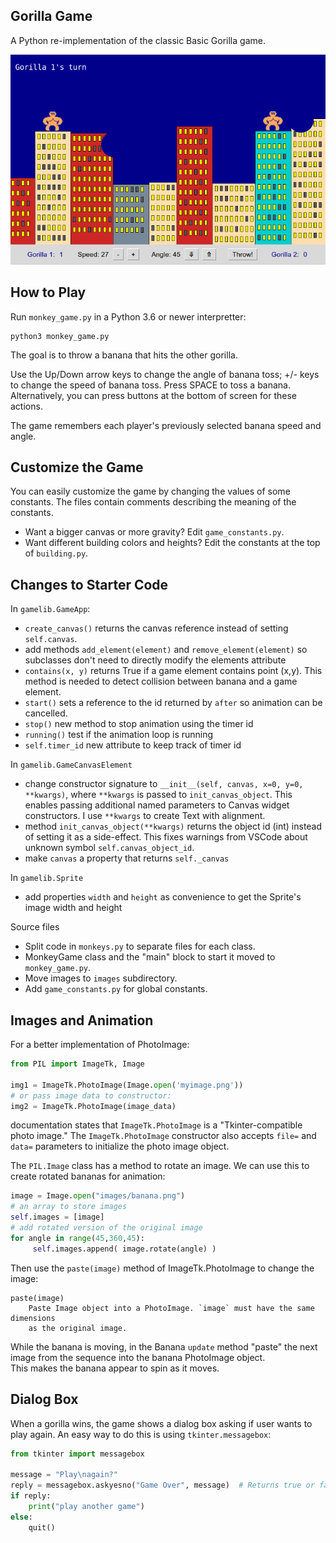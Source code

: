## Gorilla Game

A Python re-implementation of the classic Basic Gorilla game.

![game screenshot](images/gorilla-game.png)

## How to Play

Run `monkey_game.py` in a Python 3.6 or newer interpretter:
```shell
python3 monkey_game.py
```

The goal is to throw a banana that hits the other gorilla.

Use the Up/Down arrow keys to change the angle of banana toss; +/- keys to change the speed of banana toss. Press SPACE to toss a banana. Alternatively, you can press buttons at the bottom of screen for these actions.

The game remembers each player's previously selected banana speed and angle.

## Customize the Game

You can easily customize the game by changing the values of some constants.
The files contain comments describing the meaning of the constants.

* Want a bigger canvas or more gravity?  Edit `game_constants.py`.
* Want different building colors and heights? Edit the constants at the top of `building.py`.

## Changes to Starter Code


In `gamelib.GameApp`:
* `create_canvas()` returns the canvas reference instead of setting `self.canvas`.
* add methods `add_element(element)` and `remove_element(element)` so subclasses don't need to directly modify the elements attribute
* `contains(x, y)` returns True if a game element contains point (x,y). This method is needed to detect collision between banana and a game element.
* `start()` sets a reference to the id returned by `after` so animation can be cancelled.
* `stop()` new method to stop animation using the timer id
* `running()` test if the animation loop is running
* `self.timer_id` new attribute to keep track of timer id

In `gamelib.GameCanvasElement` 
* change constructor signature to `__init__(self, canvas, x=0, y=0, **kwargs)`, where `**kwargs` is passed to `init_canvas_object`. This enables passing additional named parameters to Canvas widget constructors. I use `**kwargs` to create Text with alignment.
* method `init_canvas_object(**kwargs)` returns the object id (int) instead of setting it as a side-effect.  This fixes warnings from VSCode about unknown symbol `self.canvas_object_id`.
* make `canvas` a property that returns `self._canvas`

In `gamelib.Sprite`
* add properties `width` and `height` as convenience to get the Sprite's image width and height

Source files

* Split code in `monkeys.py` to separate files for each class.
* MonkeyGame class and the "main" block to start it moved to `monkey_game.py`.
* Move images to `images` subdirectory.
* Add `game_constants.py` for global constants.

## Images and Animation

For a better implementation of PhotoImage:
```python
from PIL import ImageTk, Image

img1 = ImageTk.PhotoImage(Image.open('myimage.png'))
# or pass image data to constructor:
img2 = ImageTk.PhotoImage(image_data)
```
documentation states that `ImageTk.PhotoImage` is a 
"Tkinter-compatible photo image."
The `ImageTk.PhotoImage` constructor also accepts `file=` and `data=`
parameters to initialize the photo image object.

The `PIL.Image` class has a method to rotate an image.
We can use this to create rotated bananas for animation:
```python
image = Image.open("images/banana.png")
# an array to store images
self.images = [image]
# add rotated version of the original image
for angle in range(45,360,45):
     self.images.append( image.rotate(angle) )
```

Then use the `paste(image)` method of ImageTk.PhotoImage to change the image:
```
paste(image)
    Paste Image object into a PhotoImage. `image` must have the same dimensions
    as the original image.
```

While the banana is moving, in the Banana `update` method "paste" 
the next image from the sequence into the banana PhotoImage object.  
This makes the banana appear to spin as it moves.

 
## Dialog Box

When a gorilla wins, the game shows a dialog box asking if user wants to play again.
An easy way to do this is using `tkinter.messagebox`:
```python
from tkinter import messagebox

message = "Play\nagain?"
reply = messagebox.askyesno("Game Over", message)  # Returns true or false
if reply:
    print("play another game")
else:
    quit()
```

